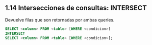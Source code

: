 ## 1.14 Intersecciones de consultas: INTERSECT

Devuelve filas que son retornadas por ambas queries.

``` sql
SELECT <column> FROM <table> [WHERE <condicion>]
INTERSECT
SELECT <column> FROM <table> [WHERE <condicion>];
```

